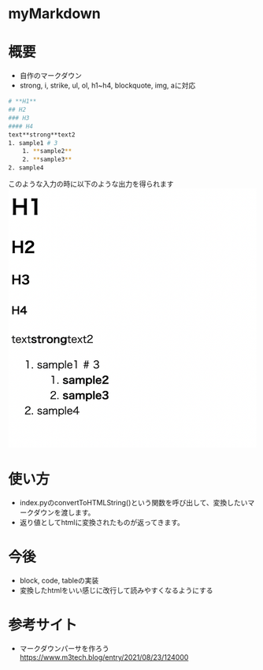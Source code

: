 # myMarkdown

# 概要
- 自作のマークダウン
- strong, i, strike, ul, ol, h1~h4, blockquote, img, aに対応
```bash
# **H1**
## H2
### H3
#### H4
text**strong**text2
1. sample1 # 3
    1. **sample2**
    2. **sample3**
2. sample4
```
このような入力の時に以下のような出力を得られます
![Image 1](img/output.png)

# 使い方
- index.pyのconvertToHTMLString()という関数を呼び出して、変換したいマークダウンを渡します。
- 返り値としてhtmlに変換されたものが返ってきます。

# 今後
- block, code, tableの実装
- 変換したhtmlをいい感じに改行して読みやすくなるようにする
# 参考サイト
- マークダウンパーサを作ろう
https://www.m3tech.blog/entry/2021/08/23/124000